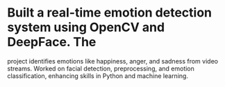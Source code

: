 # Built a real-time emotion detection system using OpenCV and DeepFace. The
project identifies emotions like happiness, anger, and sadness from video streams.
Worked on facial detection, preprocessing, and emotion classification, enhancing
skills in Python and machine learning.

